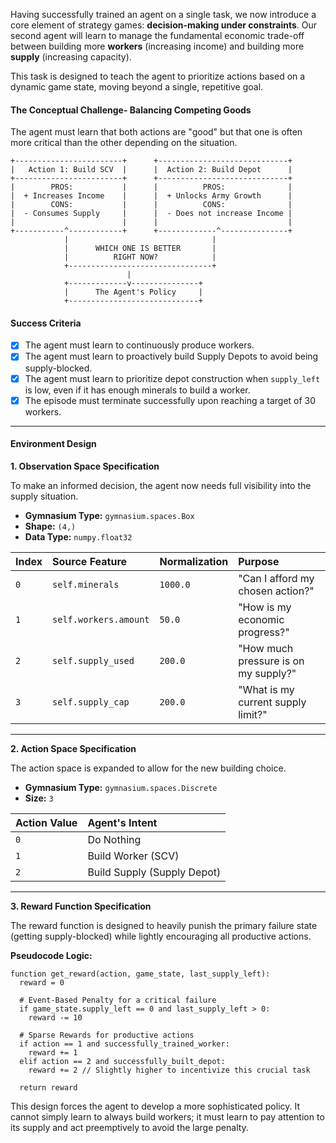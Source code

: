 Having successfully trained an agent on a single task, we now introduce a core element of strategy games: **decision-making under constraints**. Our second agent will learn to manage the fundamental economic trade-off between building more **workers** (increasing income) and building more **supply** (increasing capacity).

This task is designed to teach the agent to prioritize actions based on a dynamic game state, moving beyond a single, repetitive goal.

#### **The Conceptual Challenge- Balancing Competing Goods**

The agent must learn that both actions are "good" but that one is often more critical than the other depending on the situation.

```
+------------------------+      +-----------------------------+
|   Action 1: Build SCV  |      |  Action 2: Build Depot      |
+------------------------+      +-----------------------------+
|        PROS:           |      |          PROS:              |
|  + Increases Income    |      |  + Unlocks Army Growth      |
|        CONS:           |      |          CONS:              |
|  - Consumes Supply     |      |  - Does not increase Income |
|                        |      |                             |
+-----------^------------+      +-------------^---------------+
            |                                |
            |      WHICH ONE IS BETTER       |
            |          RIGHT NOW?            |
            +--------------------------------+
                          |
            +-------------v---------------+
            |      The Agent's Policy     |
            +-----------------------------+
```

#### **Success Criteria**

*   [x] The agent must learn to continuously produce workers.
*   [x] The agent must learn to proactively build Supply Depots to avoid being supply-blocked.
*   [x] The agent must learn to prioritize depot construction when `supply_left` is low, even if it has enough minerals to build a worker.
*   [x] The episode must terminate successfully upon reaching a target of 30 workers.

---

#### **Environment Design**

**1. Observation Space Specification**

To make an informed decision, the agent now needs full visibility into the supply situation.

*   **Gymnasium Type:** `gymnasium.spaces.Box`
*   **Shape:** `(4,)`
*   **Data Type:** `numpy.float32`

| Index | Source Feature | Normalization | Purpose |
| :--- | :--- | :--- | :--- |
| `0` | `self.minerals` | `1000.0` | "Can I afford my chosen action?" |
| `1` | `self.workers.amount`| `50.0` | "How is my economic progress?" |
| `2` | `self.supply_used` | `200.0`| "How much pressure is on my supply?" |
| `3` | `self.supply_cap` | `200.0`| "What is my current supply limit?" |

---

**2. Action Space Specification**

The action space is expanded to allow for the new building choice.

*   **Gymnasium Type:** `gymnasium.spaces.Discrete`
*   **Size:** `3`

| Action Value | Agent's Intent |
| :--- | :--- |
| `0` | Do Nothing |
| `1` | Build Worker (SCV) |
| `2` | Build Supply (Supply Depot) |

---

**3. Reward Function Specification**

The reward function is designed to heavily punish the primary failure state (getting supply-blocked) while lightly encouraging all productive actions.

**Pseudocode Logic:**
```
function get_reward(action, game_state, last_supply_left):
  reward = 0

  # Event-Based Penalty for a critical failure
  if game_state.supply_left == 0 and last_supply_left > 0:
    reward -= 10

  # Sparse Rewards for productive actions
  if action == 1 and successfully_trained_worker:
    reward += 1
  elif action == 2 and successfully_built_depot:
    reward += 2 // Slightly higher to incentivize this crucial task

  return reward
```

This design forces the agent to develop a more sophisticated policy. It cannot simply learn to always build workers; it must learn to pay attention to its supply and act preemptively to avoid the large penalty.